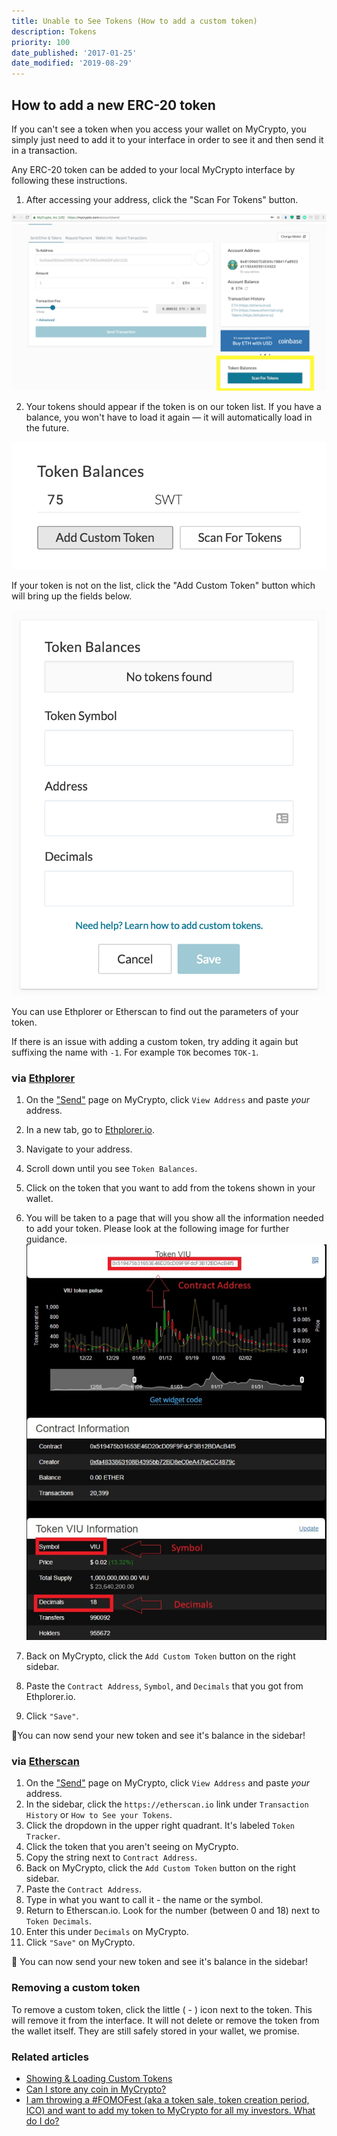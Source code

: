```yaml
---
title: Unable to See Tokens (How to add a custom token)
description: Tokens
priority: 100
date_published: '2017-01-25'
date_modified: '2019-08-29'
---
```


## How to add a new ERC-20 token

If you can't see a token when you access your wallet on MyCrypto, you simply just need to add it to your interface in order to see it and then send it in a transaction.

Any ERC-20 token can be added to your local MyCrypto interface by following these instructions.

1. After accessing your address, click the "Scan For Tokens" button. 

![Scan for tokens](../../assets/troubleshooting/tokens/adding-new-token-and-sending-custom-tokens/scan-for-tokens.png)

2. Your tokens should appear if the token is on our token list. If you have a balance, you won't have to load it again — it will automatically load in the future.

![Token balances](../../assets/troubleshooting/tokens/adding-new-token-and-sending-custom-tokens/token-balances.png)

If your token is not on the list, click the "Add Custom Token" button which will bring up the fields below.

![Add custom token](../../assets/troubleshooting/tokens/adding-new-token-and-sending-custom-tokens/add-custom-token.png)

You can use Ethplorer or Etherscan to find out the parameters of your token. 

If there is an issue with adding a custom token, try adding it again but suffixing the name with `-1`. For example `TOK` becomes `TOK-1`.

### via [Ethplorer](https://ethplorer.io/) 

1. On the ["Send"](https://mycrypto.com/account) page on MyCrypto, click `View Address` and paste *your* address.

2. In a new tab, go to [Ethplorer.io](https://ethplorer.io/). 

3. Navigate to your address.

4. Scroll down until you see `Token Balances`.

5. Click on the token that you want to add from the tokens shown in your wallet.

6. You will be taken to a page that will you show all the information needed to add your token. Please look at the following image for further guidance.
![Token information](../../assets/troubleshooting/tokens/adding-new-token-and-sending-custom-tokens/token-information.png)

7. Back on MyCrypto, click the `Add Custom Token` button on the right sidebar.

8. Paste the `Contract Address`, `Symbol`, and `Decimals` that you got from Ethplorer.io.

9. Click `"Save"`.

🎉You can now send your new token and see it's balance in the sidebar!

### via [Etherscan](https://etherscan.io)

1. On the ["Send"](https://mycrypto.com/account) page on MyCrypto, click `View Address` and paste *your* address.
2. In the sidebar, click the `https://etherscan.io` link under `Transaction History` or `How to See your Tokens`.
3. Click the dropdown in the upper right quadrant. It's labeled `Token Tracker`.
4. Click the token that you aren't seeing on MyCrypto.
5. Copy the string next to `Contract Address`.
6. Back on MyCrypto, click the `Add Custom Token` button on the right sidebar.
7. Paste the `Contract Address`.
8. Type in what you want to call it - the name or the symbol.
9. Return to Etherscan.io. Look for the number (between 0 and 18) next to `Token Decimals`.
10. Enter this under `Decimals` on MyCrypto.
11. Click `"Save"` on MyCrypto.

🎉 You can now send your new token and see it's balance in the sidebar!

### Removing a custom token

To remove a custom token, click the little ( - ) icon next to the token. This will remove it from the interface. It will not delete or remove the token from the wallet itself. They are still safely stored in your wallet, we promise.

### Related articles

* [Showing & Loading Custom Tokens](/troubleshooting/tokens/adding-new-token-and-sending-custom-tokens)
* [Can I store any coin in MyCrypto?](/general-knowledge/about-mycrypto/does-mycrypto-support-bitcoin-or-other-coins)
* [I am throwing a #FOMOFest (aka a token sale, token creation period, ICO) and want to add my token to MyCrypto for all my investors. What do I do?](/developers/add-token-to-default-list)
